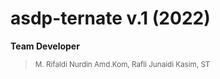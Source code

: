 # asdp-ternate v.1 (2022)

**Team Developer**

> <sub> M. Rifaldi Nurdin Amd.Kom, Rafli Junaidi Kasim, ST  </sub>